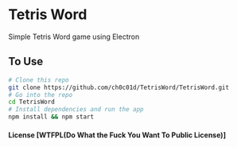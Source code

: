 # Tetris Word

Simple Tetris Word game using Electron

## To Use

```bash
# Clone this repo
git clone https://github.com/ch0c01d/TetrisWord/TetrisWord.git
# Go into the repo
cd TetrisWord
# Install dependencies and run the app
npm install && npm start
```

#### License [WTFPL(Do What the Fuck You Want To Public License)]
